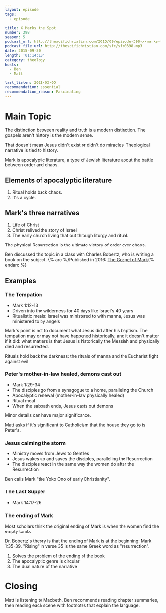 ```yaml
---
layout: episode
tags:
  - episode

title: X Marks the Spot
number: 398
season: 5
podcast_url: http://thescifichristian.com/2015/09/episode-398-x-marks-the-spot/
podcast_file_url: http://thescifichristian.com/sfc/sfc0398.mp3
date: 2015-09-30
length: '01:14:10'
category: theology
hosts:
  - Ben
  - Matt

last_listen: 2021-03-05
recommendation: essential
recommendation_reason: Fascinating
---
```


# Main Topic
The distinction between reality and truth is a modern distinction. The gospels aren't history is the modern sense.

That doesn't mean Jesus didn't exist or didn't do miracles. Theological narrative is tied to history.

Mark is apocalyptic literature, a type of Jewish literature about the battle between order and chaos.

## Elements of apocalyptic literature
1. Ritual holds back chaos.
2. It's a cycle.

## Mark's three narratives
1. Life of Christ
2. Christ relived the story of Israel
3. The early church living that out through liturgy and ritual.

The physical Resurrection is the ultimate victory of order over chaos.

Ben discussed this topic in a class with Charles Bobertz, who is writing a book on the subject. 
{% arc %}Published in 2016: [The Gospel of Mark](https://www.goodreads.com/book/show/28268169-the-gospel-of-mark){% endarc %}

## Examples

### The Tempation
- Mark 1:12-13
- Driven into the wilderness for 40 days like Israel's 40 years
- Ritualistic meals: Israel was ministered to with manna, Jesus was ministered to by angels

Mark's point is not to document what Jesus did after his baptism. The tempation may or may not have happened historically, and it doesn't matter if it did: what matters is that Jesus is historically the Messiah and physically died and resurrected.

Rituals hold back the darkness: the rituals of manna and the Eucharist fight against evil

### Peter's mother-in-law healed, demons cast out
- Mark 1:29-34
- The disciples go from a synagogue to a home, paralleling the Church
- Apocalyptic renewal (mother-in-law physically healed)
- Ritual meal
- When the sabbath ends, Jesus casts out demons

Minor details can have major significance.

Matt asks if it's significant to Catholicism that the house they go to is Peter's.

### Jesus calming the storm
- Ministry moves from Jews to Gentiles
- Jesus wakes up and saves the disciples, paralleling the Resurrection
- The disciples react in the same way the women do after the Resurrection

Ben calls Mark "the Yoko Ono of early Christianity".

### The Last Supper
- Mark 14:17-26

### The ending of Mark
Most scholars think the original ending of Mark is when the women find the empty tomb.

Dr. Bobertz's theory is that the ending of Mark is at the beginning: Mark 1:35-39. "Rising" in verse 35 is the same Greek word as "resurrection".

1. Solves the problem of the ending of the book
2. The apocalyptic genre is circular
3. The dual nature of the narrative



# Closing
Matt is listening to Macbeth. Ben recommends reading chapter summaries, then reading each scene with footnotes that explain the language.